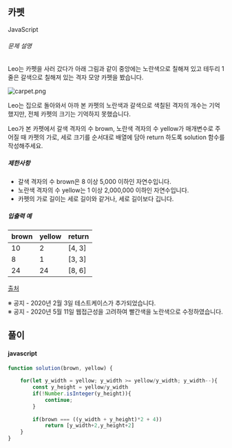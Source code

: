 ## 카펫

JavaScript

###### 문제 설명

Leo는 카펫을 사러 갔다가 아래 그림과 같이 중앙에는 노란색으로 칠해져 있고 테두리 1줄은 갈색으로 칠해져 있는 격자 모양 카펫을 봤습니다.

![carpet.png](https://grepp-programmers.s3.ap-northeast-2.amazonaws.com/files/production/b1ebb809-f333-4df2-bc81-02682900dc2d/carpet.png)

Leo는 집으로 돌아와서 아까 본 카펫의 노란색과 갈색으로 색칠된 격자의 개수는 기억했지만, 전체 카펫의 크기는 기억하지 못했습니다.

Leo가 본 카펫에서 갈색 격자의 수 brown, 노란색 격자의 수 yellow가 매개변수로 주어질 때 카펫의 가로, 세로 크기를 순서대로 배열에 담아 return 하도록 solution 함수를 작성해주세요.

##### 제한사항

-   갈색 격자의 수 brown은 8 이상 5,000 이하인 자연수입니다.
-   노란색 격자의 수 yellow는 1 이상 2,000,000 이하인 자연수입니다.
-   카펫의 가로 길이는 세로 길이와 같거나, 세로 길이보다 깁니다.

##### 입출력 예

| brown | yellow | return |
| --- | --- | --- |
| 10 | 2 | [4, 3] |
| 8 | 1 | [3, 3] |
| 24 | 24 | [8, 6] |

[출처](http://hsin.hr/coci/archive/2010_2011/contest4_tasks.pdf)

※ 공지 - 2020년 2월 3일 테스트케이스가 추가되었습니다.\
※ 공지 - 2020년 5월 11일 웹접근성을 고려하여 빨간색을 노란색으로 수정하였습니다.

## 풀이

#### javascript
```javascript
function solution(brown, yellow) {
    
    for(let y_width = yellow; y_width >= yellow/y_width; y_width--){
        const y_height = yellow/y_width
        if(!Number.isInteger(y_height)){
            continue;
        }
        
        if(brown === ((y_width + y_height)*2 + 4))
            return [y_width+2,y_height+2]
    }
}
```
